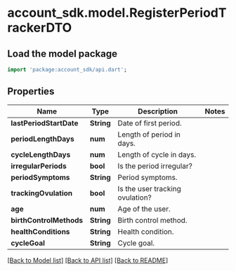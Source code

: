 # account_sdk.model.RegisterPeriodTrackerDTO

## Load the model package
```dart
import 'package:account_sdk/api.dart';
```

## Properties
Name | Type | Description | Notes
------------ | ------------- | ------------- | -------------
**lastPeriodStartDate** | **String** | Date of first period. | 
**periodLengthDays** | **num** | Length of period in days. | 
**cycleLengthDays** | **num** | Length of cycle in days. | 
**irregularPeriods** | **bool** | Is the period irregular? | 
**periodSymptoms** | **String** | Period symptoms. | 
**trackingOvulation** | **bool** | Is the user tracking ovulation? | 
**age** | **num** | Age of the user. | 
**birthControlMethods** | **String** | Birth control method. | 
**healthConditions** | **String** | Health condition. | 
**cycleGoal** | **String** | Cycle goal. | 

[[Back to Model list]](../README.md#documentation-for-models) [[Back to API list]](../README.md#documentation-for-api-endpoints) [[Back to README]](../README.md)


